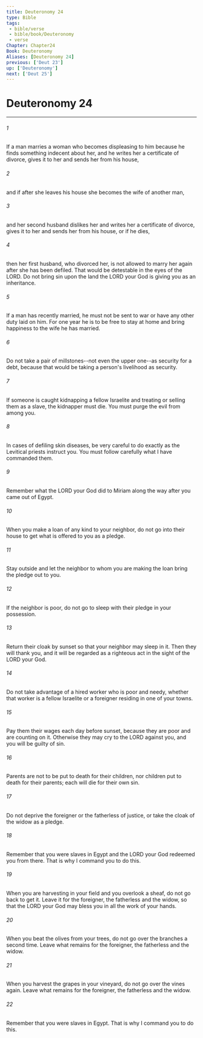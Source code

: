 ```yaml
---
title: Deuteronomy 24
type: Bible
tags:
 - bible/verse
 - bible/book/Deuteronomy
 - verse
Chapter: Chapter24
Book: Deuteronomy
Aliases: [Deuteronomy 24]
previous: ['Deut 23']
up: ['Deuteronomy']
next: ['Deut 25']
---
```

# Deuteronomy 24

***


###### 1 
If a man marries a woman who becomes displeasing to him because he finds something indecent about her, and he writes her a certificate of divorce, gives it to her and sends her from his house, 

###### 2 
and if after she leaves his house she becomes the wife of another man, 

###### 3 
and her second husband dislikes her and writes her a certificate of divorce, gives it to her and sends her from his house, or if he dies, 

###### 4 
then her first husband, who divorced her, is not allowed to marry her again after she has been defiled. That would be detestable in the eyes of the LORD. Do not bring sin upon the land the LORD your God is giving you as an inheritance. 

###### 5 
If a man has recently married, he must not be sent to war or have any other duty laid on him. For one year he is to be free to stay at home and bring happiness to the wife he has married. 

###### 6 
Do not take a pair of millstones--not even the upper one--as security for a debt, because that would be taking a person's livelihood as security. 

###### 7 
If someone is caught kidnapping a fellow Israelite and treating or selling them as a slave, the kidnapper must die. You must purge the evil from among you. 

###### 8 
In cases of defiling skin diseases, be very careful to do exactly as the Levitical priests instruct you. You must follow carefully what I have commanded them. 

###### 9 
Remember what the LORD your God did to Miriam along the way after you came out of Egypt. 

###### 10 
When you make a loan of any kind to your neighbor, do not go into their house to get what is offered to you as a pledge. 

###### 11 
Stay outside and let the neighbor to whom you are making the loan bring the pledge out to you. 

###### 12 
If the neighbor is poor, do not go to sleep with their pledge in your possession. 

###### 13 
Return their cloak by sunset so that your neighbor may sleep in it. Then they will thank you, and it will be regarded as a righteous act in the sight of the LORD your God. 

###### 14 
Do not take advantage of a hired worker who is poor and needy, whether that worker is a fellow Israelite or a foreigner residing in one of your towns. 

###### 15 
Pay them their wages each day before sunset, because they are poor and are counting on it. Otherwise they may cry to the LORD against you, and you will be guilty of sin. 

###### 16 
Parents are not to be put to death for their children, nor children put to death for their parents; each will die for their own sin. 

###### 17 
Do not deprive the foreigner or the fatherless of justice, or take the cloak of the widow as a pledge. 

###### 18 
Remember that you were slaves in Egypt and the LORD your God redeemed you from there. That is why I command you to do this. 

###### 19 
When you are harvesting in your field and you overlook a sheaf, do not go back to get it. Leave it for the foreigner, the fatherless and the widow, so that the LORD your God may bless you in all the work of your hands. 

###### 20 
When you beat the olives from your trees, do not go over the branches a second time. Leave what remains for the foreigner, the fatherless and the widow. 

###### 21 
When you harvest the grapes in your vineyard, do not go over the vines again. Leave what remains for the foreigner, the fatherless and the widow. 

###### 22 
Remember that you were slaves in Egypt. That is why I command you to do this. 
